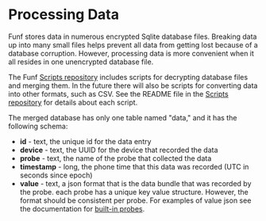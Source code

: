 # Processing Data #

Funf stores data in numerous encrypted Sqlite database files.  Breaking data up into many small files helps prevent all data from getting lost because of a database corruption.  However, processing data is more convenient when it all resides in one unencrypted database file.

The Funf [Scripts repository](http://code.google.com/p/funf-open-sensing-framework/source/checkout?repo=scripts) includes scripts for decrypting database files and merging them.  In the future there will also be scripts for converting data into other formats, such as CSV.  See the README file in the [Scripts repository](http://code.google.com/p/funf-open-sensing-framework/source/checkout?repo=scripts) for details about each script.

The merged database has only one table named "data," and it has the following schema:
  * **id** - text, the unique id for the data entry
  * **device** - text, the UUID for the device that recorded the data
  * **probe** - text, the name of the probe that collected the data
  * **timestamp** - long, the phone time that this data was recorded (UTC in seconds since epoch)
  * **value** - text, a json format that is the data bundle that was recorded by the probe.  each probe has a unique key value structure.  However, the format should be consistent per probe.  For examples of value json see the documentation for [built-in probes](BuiltinProbes.md).